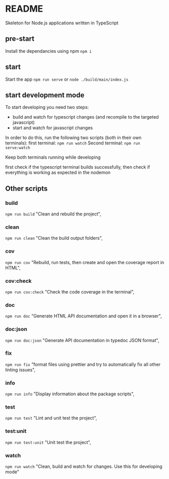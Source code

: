 # README

Skeleton for Node.js applications written in TypeScript

## pre-start

Install the dependancies using npm
`npm i`

## start

Start the app
`npm run serve`
or
`node ./build/main/index.js`

## start development mode

To start developing you need two steps:

- build and watch for typescript changes (and recompile to the targeted javascript)
- start and watch for javascript changes

In order to do this, run the following two scripts (both in their own terminals):
first terminal:
`npm run watch`
Second terminal:
`npm run serve:watch`

Keep both terminals running while developing

first check if the typescript terminal builds successfully, then check if everything is working as expected in the nodemon

## Other scripts

### build

`npm run build`
"Clean and rebuild the project",

### clean

`npm run clean`
"Clean the build output folders",

### cov

`npm run cov`
"Rebuild, run tests, then create and open the coverage report in HTML",

### cov:check

`npm run cov:check`
"Check the code coverage in the terminal",

### doc

`npm run doc`
"Generate HTML API documentation and open it in a browser",

### doc:json

`npm run doc:json`
"Generate API documentation in typedoc JSON format",

### fix

`npm run fix`
"format files using prettier and try to automatically fix all other linting issues",

### info

`npm run info`
"Display information about the package scripts",

### test

`npm run test`
"Lint and unit test the project",

### test:unit

`npm run test:unit`
"Unit test the project",

### watch

`npm run watch`
"Clean, build and watch for changes. Use this for developing mode"
